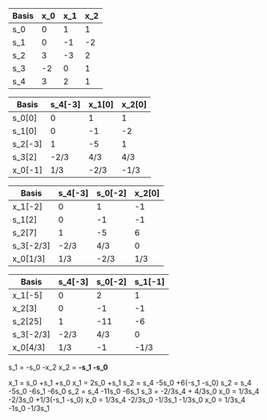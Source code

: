 | Basis | x_0 | x_1 | x_2 |
| ----- | --- | --- | --- |
| s_0   | 0   | 1   | 1   |
| s_1   | 0   | -1  | -2  |
| s_2   | 3   | -3  | 2   |
| s_3   | -2  | 0   | 1   |
| s_4   | 3   | 2   | 1   |

| Basis   | s_4[-3] | x_1[0] | x_2[0] |
| ------- | ------- | ------ | ------ |
| s_0[0]  | 0       | 1      | 1      |
| s_1[0]  | 0       | -1     | -2     |
| s_2[-3] | 1       | -5     | 1      |
| s_3[2]  | -2/3    | 4/3    | 4/3    |
| x_0[-1] | 1/3     | -2/3   | -1/3   |

| Basis     | s_4[-3] | s_0[-2] | x_2[0] |
| --------- | ------- | ------- | ------ |
| x_1[-2]   | 0       | 1       | -1     |
| s_1[2]    | 0       | -1      | -1     |
| s_2[7]    | 1       | -5      | 6      |
| s_3[-2/3] | -2/3    | 4/3     | 0      |
| x_0[1/3]  | 1/3     | -2/3    | 1/3    |

| Basis     | s_4[-3] | s_0[-2] | s_1[-1] |
| --------- | ------- | ------- | ------- |
| x_1[-5]   | 0       | 2       | 1       |
| x_2[3]    | 0       | -1      | -1      |
| s_2[25]   | 1       | -11     | -6      |
| s_3[-2/3] | -2/3    | 4/3     | 0       |
| x_0[4/3]  | 1/3     | -1      | -1/3    |

s_1 = -s_0 -x_2 
x_2 = **-s_1 -s_0**

x_1 = s_0 +s_1 +s_0
x_1 = 2s_0 +s_1 
s_2 = s_4 -5s_0 +6(-s_1 -s_0)
s_2 = s_4 -5s_0 -6s_1 -6s_0
s_2 = s_4 -11s_0 -6s_1
s_3 = -2/3s_4 + 4/3s_0
x_0 = 1/3s_4 -2/3s_0 +1/3(-s_1 -s_0)
x_0 = 1/3s_4 -2/3s_0 -1/3s_1 -1/3s_0
x_0 = 1/3s_4 -1s_0 -1/3s_1